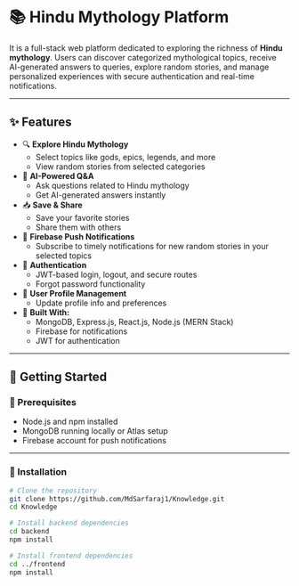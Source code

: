 # 📚 Hindu Mythology Platform

It is a full-stack web platform dedicated to exploring the richness of **Hindu mythology**. 
Users can discover categorized mythological topics, receive AI-generated answers to queries, explore random stories, and manage personalized experiences with 
secure authentication and real-time notifications.

---

## ✨ Features

- 🔍 **Explore Hindu Mythology**
  - Select topics like gods, epics, legends, and more
  - View random stories from selected categories
- 💬 **AI-Powered Q&A**
  - Ask questions related to Hindu mythology
  - Get AI-generated answers instantly
- 📥 **Save & Share**
  - Save your favorite stories
  - Share them with others
- 🔔 **Firebase Push Notifications**
  - Subscribe to timely notifications for new random stories in your selected topics
- 🔐 **Authentication**
  - JWT-based login, logout, and secure routes
  - Forgot password functionality
- 👤 **User Profile Management**
  - Update profile info and preferences
- 🧠 **Built With:**
  - MongoDB, Express.js, React.js, Node.js (MERN Stack)
  - Firebase for notifications
  - JWT for authentication

---

## 🚀 Getting Started

### 🔧 Prerequisites

- Node.js and npm installed
- MongoDB running locally or Atlas setup
- Firebase account for push notifications

---

### 🔌 Installation

```bash
# Clone the repository
git clone https://github.com/MdSarfaraj1/Knowledge.git
cd Knowledge

# Install backend dependencies
cd backend
npm install

# Install frontend dependencies
cd ../frontend
npm install
